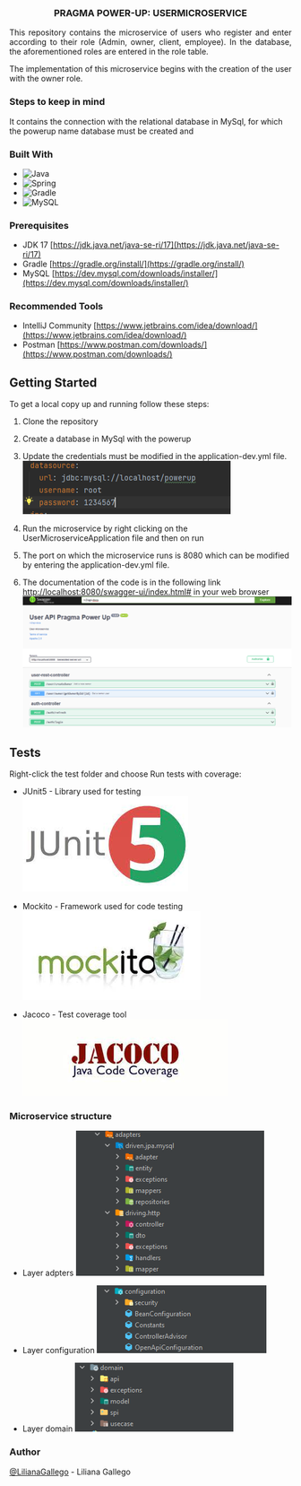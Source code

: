<br />
<div align="center">
<h3 align="center">PRAGMA POWER-UP: USERMICROSERVICE</h3>
  <p align="justify">
    This repository contains the microservice of users who register and enter according to their role (Admin, owner, client, employee). 
      In the database, the aforementioned roles are entered in the role table.
  </p >
   <p align="justify">
      The implementation of this microservice begins with the creation of the user with the owner role.
   </p>

</div>

### Steps to keep in mind
It contains the connection with the relational database in MySql, for which the powerup name database must be created and 


   
### Built With

* ![Java](https://img.shields.io/badge/java-%23ED8B00.svg?style=for-the-badge&logo=java&logoColor=white)
* ![Spring](https://img.shields.io/badge/Spring-6DB33F?style=for-the-badge&logo=spring&logoColor=white)
* ![Gradle](https://img.shields.io/badge/Gradle-02303A.svg?style=for-the-badge&logo=Gradle&logoColor=white)
* ![MySQL](https://img.shields.io/badge/MySQL-00000F?style=for-the-badge&logo=mysql&logoColor=white)

### Prerequisites

* JDK 17 [https://jdk.java.net/java-se-ri/17](https://jdk.java.net/java-se-ri/17)
* Gradle [https://gradle.org/install/](https://gradle.org/install/)
* MySQL [https://dev.mysql.com/downloads/installer/](https://dev.mysql.com/downloads/installer/)

### Recommended Tools
* IntelliJ Community [https://www.jetbrains.com/idea/download/](https://www.jetbrains.com/idea/download/)
* Postman [https://www.postman.com/downloads/](https://www.postman.com/downloads/)

<!-- GETTING STARTED -->
## Getting Started

To get a local copy up and running follow these steps:

1. Clone the repository
2. Create a database in MySql with the powerup
3. Update the credentials must be modified in the application-dev.yml file.
   ![img.png](img/img.png)

4. Run the microservice by right clicking on the UserMicroserviceApplication file and then on run
5. The port on which the microservice runs is 8080 which can be modified by entering the application-dev.yml file.
6. The documentation of the code is in the following link
   [http://localhost:8080/swagger-ui/index.html#](http://localhost:8080/swagger-ui/index.html) in your web browser
![img_1.png](img/img_1.png)

<!-- ROADMAP -->
## Tests

Right-click the test folder and choose Run tests with coverage:
- JUnit5 - Library used for testing
  ![Junit5.jpg](img/Junit5.jpg)
  
- Mockito - Framework used for code testing
  ![Mockito.jpg](img/Mockito.jpg)


- Jacoco - Test coverage tool
  ![jacoco.jpg](img/jacoco.jpg)

### Microservice structure

- Layer adpters
![img.png](img/img3.png)

- Layer configuration
![img_1.png](img/img_4.png)

- Layer domain
![img_2.png](img/img_2.png)



### Author
[@LilianaGallego](https://github.com/LilianaGallego) - Liliana Gallego

